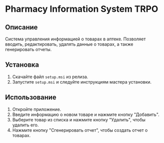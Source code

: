 # Pharmacy Information System TRPO

## Описание
Система управления информацией о товарах в аптеке. Позволяет вводить, редактировать, удалять данные о товарах, а также генерировать отчеты.

## Установка
1. Скачайте файл `setup.msi` из релиза.
2. Запустите `setup.msi` и следуйте инструкциям мастера установки.

## Использование
1. Откройте приложение.
2. Введите информацию о новом товаре и нажмите кнопку "Добавить".
3. Выберите товар из списка и нажмите кнопку "Удалить", чтобы удалить его.
4. Нажмите кнопку "Сгенерировать отчет", чтобы создать отчет о товарах.
